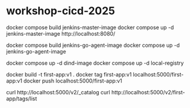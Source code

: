 # workshop-cicd-2025

docker compose build jenkins-master-image
docker compose up -d jenkins-master-image
http://localhost:8080/

docker compose build jenkins-go-agent-image
docker compose up -d jenkins-go-agent-image

docker compose up -d dind-image
docker compose up -d local-registry

docker build -t first-app:v1 .
docker tag first-app:v1 localhost:5000/first-app:v1
docker push localhost:5000/first-app:v1

curl http://localhost:5000/v2/_catalog
curl http://localhost:5000/v2/first-app/tags/list